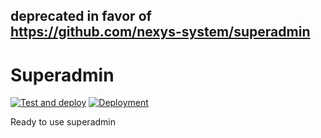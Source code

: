 ## deprecated in favor of https://github.com/nexys-system/superadmin

# Superadmin

[![Test and deploy](https://github.com/nexys-system/superadmin-front/actions/workflows/buildNTest.yml/badge.svg)](https://github.com/nexys-system/superadmin-front/actions/workflows/buildNTest.yml)
[![Deployment](https://github.com/nexys-system/superadmin-front/actions/workflows/deploy.yml/badge.svg)](https://github.com/nexys-system/superadmin-front/actions/workflows/deploy.yml)

Ready to use superadmin
